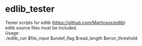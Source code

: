 # edlib_tester
Tester scripts for edlib (https://github.com/Martinsos/edlib) <br />
edlib source files must be included. <br />
Usage: <br />
./edlib_run $file_input $undef_flag $read_length $error_threshold

